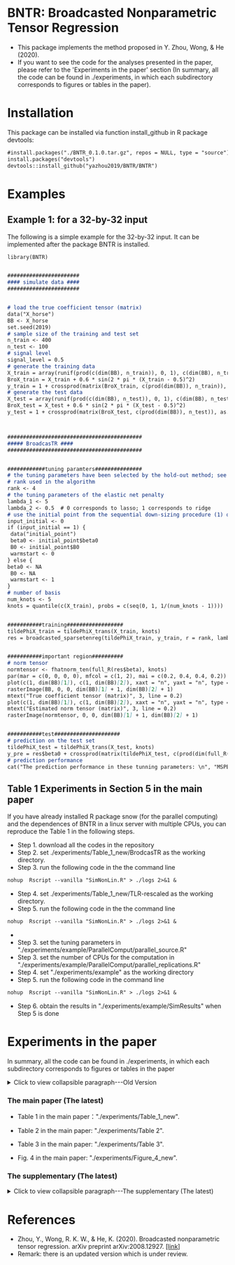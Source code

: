 # BNTR: Broadcasted Nonparametric Tensor Regression
- This package implements the method proposed in Y. Zhou, Wong, & He (2020).
- If you want to see the code for the analyses presented in the paper, please refer to the 'Experiments in the paper' section (In summary, all the code can be found in ./experiments, in which each subdirectory corresponds to figures or tables in the paper).
  


# Installation
This package can be installed via function install_github in R package devtools:
```markdown
#install.packages("./BNTR_0.1.0.tar.gz", repos = NULL, type = "source")
install.packages("devtools")
devtools::install_github("yazhou2019/BNTR/BNTR")
```

# Examples 
## Example 1: for a 32-by-32 input
The following is a simple example for the 32-by-32 input. It can be implemented after the package BNTR is installed.

```markdown
library(BNTR)


#######################
#### simulate data ####
#######################


# load the true coefficient tensor (matrix)
data("X_horse")
BB <- X_horse
set.seed(2019)
# sample size of the training and test set
n_train <- 400
n_test <- 100
# signal level
signal_level = 0.5
# generate the training data
X_train = array(runif(prod(c(dim(BB), n_train)), 0, 1), c(dim(BB), n_train))
BroX_train = X_train + 0.6 * sin(2 * pi * (X_train - 0.5)^2)
y_train = 1 + crossprod(matrix(BroX_train, c(prod(dim(BB)), n_train)), as.vector(BB)) + signal_level * rnorm(n_train)
# generate the test data
X_test = array(runif(prod(c(dim(BB), n_test)), 0, 1), c(dim(BB), n_test))
BroX_test = X_test + 0.6 * sin(2 * pi * (X_test - 0.5)^2)
y_test = 1 + crossprod(matrix(BroX_test, c(prod(dim(BB)), n_test)), as.vector(BB)) + signal_level * rnorm(n_test)



###########################################
##### BroadcasTR ####
###########################################


############tuning paramters###############
# the tuning parameters have been selected by the hold-out method; see the paper
# rank used in the algorithm
rank <- 4
# the tuning parameters of the elastic net penalty
lambda_1 <- 5
lambda_2 <- 0.5  # 0 corresponds to lasso; 1 corresponds to ridge
# use the initial point from the sequential down-sizing procedure (1) or not (0). if not, we adopt a sequential warmstart descriped in the paper.
input_initial <- 0
if (input_initial == 1) {
 data("initial_point")
 beta0 <- initial_point$beta0
 B0 <- initial_point$B0
 warmstart <- 0
} else {
beta0 <- NA
 B0 <- NA
 warmstart <- 1
}
# number of basis
num_knots <- 5
knots = quantile(c(X_train), probs = c(seq(0, 1, 1/(num_knots - 1))))


###########training##################
tildePhiX_train = tildePhiX_trans(X_train, knots)
res = broadcasted_sparsetenreg(tildePhiX_train, y_train, r = rank, lambda = lambda_1, alpha = lambda_2, warmstart = warmstart, beta0 = beta0, B0=B0, Replicates=1)


###########important region##########
# norm tensor
normtensor <- fhatnorm_ten(full_R(res$beta), knots)
par(mar = c(0, 0, 0, 0), mfcol = c(1, 2), mai = c(0.2, 0.4, 0.4, 0.2))
plot(c(1, dim(BB)[1]), c(1, dim(BB)[2]), xaxt = "n", yaxt = "n", type = "n")
rasterImage(BB, 0, 0, dim(BB)[1] + 1, dim(BB)[2] + 1)
mtext("True coefficient tensor (matrix)", 3, line = 0.2)
plot(c(1, dim(BB)[1]), c(1, dim(BB)[2]), xaxt = "n", yaxt = "n", type = "n")
mtext("Estimated norm tensor (matrix)", 3, line = 0.2)
rasterImage(normtensor, 0, 0, dim(BB)[1] + 1, dim(BB)[2] + 1)


###########test#####################
# prediction on the test set
tildePhiX_test = tildePhiX_trans(X_test, knots)
y_pre = res$beta0 + crossprod(matrix(tildePhiX_test, c(prod(dim(full_R(res$beta))), n_test)), as.vector(full_R(res$beta)))
# prediction performance
cat("The prediction performance in these tunning parameters: \n", "MSPE =", sum((y_test - y_pre)^2)/n_test, "\n")


```

## Table 1 Experiments in Section 5 in the main paper
If you have already installed R package snow (for the parallel computing) and the dependences of BNTR in a linux server with multiple CPUs, you can reproduce the Table 1 in the following steps. 
- Step 1. download all the codes in the repository
- Step 2. set ./experiments/Table_1_new/BrodcasTR as the working directory.
- Step 3. run the following code in the the command line
```markdown
nohup  Rscript --vanilla "SimNonLin.R" > ./logs 2>&1 &
```
- Step 4. set ./experiments/Table_1_new/TLR-rescaled as the working directory.
- Step 5. run the following code in the the command line
```markdown
nohup  Rscript --vanilla "SimNonLin.R" > ./logs 2>&1 &
```


- 
- Step 3. set the tuning parameters in "./experiments/example/ParallelComput/parallel_source.R"
- Step 3. set the number of CPUs for the computation in "./experiments/example/ParallelComput/parallel_replications.R" 
- Step 4. set "./experiments/example" as the working directory 
- Step 5. run the following code in the command line
```markdown
nohup  Rscript --vanilla "SimNonLin.R" > ./logs 2>&1 &
```
- Step 6. obtain the results in "./experiments/example/SimResults"  when Step 5 is done



# Experiments in the paper
In summary, all the code can be found in ./experiments, in which each subdirectory corresponds to figures or tables in the paper

<details>
  <summary>Click to view collapsible paragraph---Old Version</summary>
  
## Version 3 (The previous)
### The main paper (The previous)
<details>
  <summary>Click to view collapsible paragraph---The main paper (The previous)</summary>
 
- "./experiments/Table 1":  Estimation performance in synthetic data. Reported are the averages of ISEs and the corresponding standard deviations (in parentheses) based on 50 data replications. In the first column, n is the total sample size, of which 20% were kept for the hold-out method. (X is generated from a mixture of multivariate truncated normal distribution with a Toeplitz variance matrix on the support and point mass distribution on the boundaries.)
 
- "./experiments/Table 2": Prediction performance on the monkey’s electrocorticography data. Reported are averages of MSPE and the corresponding standard deviations (in parentheses) based on 10 random splittings.
  
- "./experiments/Table 3": Prediction performance on the simulated monkey’s electrocorticography data. Reported are averages of MSPE and the corresponding standard deviations (in parentheses) based on 10 random splittings.
  
- "./experiments/Figure 4": Region selection of TLR, TLR-rescaled, ENetR, and BroadcasTR for n = 1000, of which 20% were for the hold-out method. The first column presents the true norm tensors corresponding to Cases 1–5, respectively. The rest four columns depict the estimated norm tensor with median ISEs of the comparative and proposed methods. Columns from left to right respectively correspond to TLR, TLR-rescaled, ENetR, and BroadcasTR. The plots in all columns share the same color scheme as shown in the color bar at the bottom. (X is generated from a mixture of multivariate truncated normal distribution with a Toeplitz variance matrix on the support and point mass distribution on the boundaries.)
  
- "./experiments/Figure 5": Region selection of BroadcasTR for Cases 1–5, with various sample size n = 500, 750, and 1000 (where 20% data are used for the hold-out method). All plots share the same color scheme as shown in the color bar at the bottom.(X is generated from a mixture of multivariate truncated normal distribution with a Toeplitz variance matrix on the support and point mass distribution on the boundaries.)
  
- "./experiments/Figure 6": The plot of the true and estimated entry-wise functions using BroadcasTR. From the first row to the fifth row correspond to Cases 1–5, respectively. From left to right are respectively the sample sizes n = 500, 750, and 1000. (X is generated from a mixture of multivariate truncated normal distribution with a Toeplitz variance matrix on the support and point mass distribution on the boundaries.)
  
- "./experiments/Figure 7": The estimation performance of entry-wise functions for the simulated monkey’s electrocorticography data. Each panel is the result of one comparing method. The entry is chosen to be the one with the median ISE (of BroadcasTR) among all entires, in the replicate with the median performance among 10 replicates of random splitting.
 </details>
 
### The supplementary (The previous)
<details>
  <summary>Click to view collapsible paragraph---The supplementary (The previous)</summary>
 
- "./experiments/Supp/Figure S1-S3": (1)Region selection of TLR, TLR-rescaled, ENetR, and BroadcasTR for synthetic data in Section E with n = 1000, of which 20% were for the hold-out method. The first column presents the true norm tensors corresponding to Cases 1–5, respectively. The rest four columns de- pict the estimated norm tensor with median ISEs of the comparative and proposed methods. Columns from left to right respectively correspond to TLR, TLR-rescaled, ENetR, and BroadcasTR. The plots in all columns share the same color scheme as shown in the color bar at the bottom. (2)Region selection of BroadcasTR for Cases 1–5 (from the first to the fifth row) in Section E, with various sample size n = 500, 750, and 1000 (where 20% data are used for the hold-out method). All plots share the same color scheme as shown in the color bar at the bottom. (3)The plot of the true and estimated entry-wise functions using BroadcasTR for synthetic data in Section E. From the first row to the fifth row correspond to Cases 1–5, respectively. From left to right are respectively the sample sizes n = 500, 750, and 1000. (The tensor covariate X and the error εj were generated such that Xi1,i2 ∼ Uniform[0,1])

- "./experiments/Supp/Figure S4": Estimated tensor norms of BroadcasTR for Cases 1–5 (from the first to the fifth row) in Section F where the entries of tensor covariate are Beta(2, 2) distributed. From left to right correspond to sample sizes n = 500, 750, 1000 (of which 20% data are used for the hold-out method). All plots share the same color scheme as shown in the color bar at the bottom.
  
- "./experiments/Supp/Figure S5":The LHS (LHSloss) and RHS (RHSobj) of (A.11) in Case 2 of the synthetic data in Section E. The first row show these two quantities based on 50 replications after validation, when n = 500 and n = 1000. The second row depicts the differences (RHSobj - LHSloss) accordingly.
  
- "./experiments/Supp/Figure S6-S7": (1)Prediction performance on the ADNI data. The left and right boxplots are respectively the classification accuracy of BroadcasTR and TLR-rescaled based on 10 random splittings. (2)Region selection performance on the ADNI data. The columns correspond to the slices of the tensor covariate. The rows named “Pos-” and “Neg-” are the plots of positive and negative contributions of each entry, respectively. The rows named “-TLR” and “-BroadcasTR” correspond to the tensor linear regression with rescaling strategy and the proposed broadcasted nonparametric model, respectively.
  
- "./experiments/Supp/Table S1-S3": （1）Estimation performance of synthetic data. Reported are the averages of ISEs and the corresponding standard deviations (in parentheses) based on 50 data replications. In the first column, n is the total sample size, of which 20% were kept for the hold-out method. (the tensor covariate X and the error εj were generated such that Xi1,i2 ∼ Uniform[0,1]) (2) Estimation performance of synthetic data in Section F where the entries of tensor covariate are Beta(2, 2) distributed. Reported are the averages of ISEs and the corresponding standard deviations (in parentheses) based on 50 data replications. In the first column, n is the total sample size, of which 20% were kept for the hold-out method. (3) Reported are averages of MSPE and the corresponding standard deviations (in parentheses) based on 50 replications.(GPNTE, TVGP, BroadcasTR,X = x1 ◦ x2 ∈ R64×64, where each entry of xd was independently sampled from Uniform[0,1], d = 1,2.)
 </details>

  
## Version 4 (The latest with description)
### The main paper (The latest)
- Table 1 in the main paper："./experiments/Table_1_new". Table 1. Estimation performance for the synthetic data. Reported are the averages of ISE and the corresponding standard deviations (in parentheses) based on 50 data replicates. In the first column, n is the total sample size.

- Table 2 in the main paper: "./experiments/Table 2". Table 2. Prediction performance for the monkey electrocorticography data. Reported are the averages of MSPE and the corresponding standard deviations (in parentheses) based on 10 random splits. (The monkey’s electrocorticography data is preprocessed by the file in "./experiments/Table 2/ECOG_observation". )

- Table 3 in the main paper: "./experiments/Table 3". Table 3. Prediction performance for the simulated monkey electrocorticography data. Reported are the averages of MSPE and the corresponding standard deviations (in parentheses) based on 10 random splits.

- Fig. 4 in the main paper: "./experiments/Figure_4_new". Fig. 4. Region selection of the competing methods for n = 1000. The first column presents the true norm tensors in Cases 1–5. The remaining four columns display the estimated norm tensors corresponding to the replicate of the upper median ISE performance for the competing methods. The columns from left to right correspond to TLR, TLR-rescaled, ENetR, and BroadcasTR, respectively. The plots in all columns share the same color scheme as shown in the color bar at the bottom.
  
### The supplementary (The latest)
<details>
  <summary>Click to view collapsible paragraph---The supplementary (The latest)</summary>
 
- Fig. S.1. in the supplementary: "./experiments/Figure_5_new". Fig. S.1. Region selection of BroadcasTR for the synthetic data in Section 5.1 of the main paper, with sample sizes n = 500, 750, and 1000. All plots share the same color scheme as shown in the color bar at the bottom.

- Fig. S.2. in the supplementary: "./experiments/Figure_6_new". Fig. S.2. True and estimated entry-wise functions using BroadcasTR for the synthetic data in Section 5.1 of the main paper. The five rows correspond to Cases 1–5, respectively. The columns display sample sizes n = 500, 750, and 1000.

- Fig. S.3. in the supplementary: "./experiments/Figure 7". Fig. S.3. The estimation performance of the entry-wise functions for the simulated monkey electro- corticography data in Section 5.3 of the main paper. Each panel displays one competing method. The entry is chosen to be the one with the median estimation error (of BroadcasTR) among all entries.

- Table S.1. in the supplementary: "./experiments/Table 1". Table S.1. Estimation performance for the synthetic data in Section E.2. Reported are the averages of ISE and the corresponding standard deviations (in parentheses) based on 50 data replicates. In the first column, n is the total sample size.

- Table S.2 in the supplementary: "./experiments/Supp/Table S1-S3". Table S.2. Prediction performance for the synthetic data in Section E.3. Reported are the averages of MSPE and the corresponding standard deviations (in parentheses) based on 50 replicates.

- Fig. S.4. in the supplementary: "./experiments/Figure 4". Fig. S.4. Region selection of the competing methods for the synthetic data in Section E.2 (n = 1000). The first column presents the true norm tensors in Cases 1–5. The remaining four columns display the estimated norm tensors corresponding to the replicate of the upper median ISE performance for the competing methods. The columns from left to right correspond to TLR, TLR-rescaled, ENetR, and BroadcasTR, respectively. The plots in all columns share the same color scheme as shown in the color bar at the bottom.

- Fig. S.5. in the supplementary: "./experiments/Figure 5". Fig. S.5. Region selection of BroadcasTR for Cases 1–5 (from the first to the fifth row) in Section E.2, with sample sizes n = 500, 750, and 1000. All plots share the same color scheme as shown in the color bar at the bottom.

- Fig. S.6. in the supplementary: "./experiments/Figure 6". Fig. S.6. True and estimated entry-wise functions using BroadcasTR for the synthetic data in Section E.2. The five rows correspond to Cases 1–5, respectively. The columns display sample sizes n = 500, 750, and 1000.

- Fig. S.7. in the supplementary: "./experiments/Supp/Figure S5". Fig. S.7. The LHS (LHSloss) and RHS (RHSobj) of (B.10) in Case 2 of the synthetic data in Section 5.1 of the main paper. The first row show these two quantities based on 50 replicates after vali- dation, when n = 500 and n = 1000. The second row depicts the differences (RHSobj - LHSloss) accordingly.

- Fig. S.8. in the supplementary: "./experiments/Supp/Figure S6-S7". Fig. S.8. Prediction performance for the ADNI data. The left and right boxplots are respectively the classification accuracy of BroadcasTR and TLR-rescaled based on 10 random splits.

- Fig. S.9. in the supplementary: "./experiments/Supp/Figure S6-S7". Fig. S.9. Region selection performance for the ADNI data. The columns correspond to the slices of the tensor covariate. The rows named “Pos-” and “Neg-” are the plots of positive and negative contributions of each entry, respectively. The rows named “-TLR” and “-BroadcasTR” correspond to the tensor linear regression with rescaling strategy and the proposed broadcasted nonparametric model, respectively.
 </details>

   </details>

### The main paper (The latest)
- Table 1 in the main paper："./experiments/Table_1_new".
  
- Table 2 in the main paper: "./experiments/Table 2". 

- Table 3 in the main paper: "./experiments/Table 3".
  
- Fig. 4 in the main paper: "./experiments/Figure_4_new". 
  
### The supplementary (The latest)
<details>
  <summary>Click to view collapsible paragraph---The supplementary (The latest)</summary>
 
- Fig. S.1. in the supplementary: "./experiments/Figure_5_new".
  
- Fig. S.2. in the supplementary: "./experiments/Figure_6_new". 

- Fig. S.3. in the supplementary: "./experiments/Figure 7".

- Table S.1. in the supplementary: "./experiments/Table 1".
  
- Table S.2 in the supplementary: "./experiments/Supp/Table S1-S3".
  
- Fig. S.4. in the supplementary: "./experiments/Figure 4".
- 
- Fig. S.5. in the supplementary: "./experiments/Figure 5".
  
- Fig. S.6. in the supplementary: "./experiments/Figure 6".
  
- Fig. S.7. in the supplementary: "./experiments/Supp/Figure S5". 

- Fig. S.8. in the supplementary: "./experiments/Supp/Figure S6-S7". 

- Fig. S.9. in the supplementary: "./experiments/Supp/Figure S6-S7".
-  </details>
 

# References
- Zhou, Y., Wong, R. K. W., & He, K. (2020). Broadcasted nonparametric tensor regression. arXiv preprint arXiv:2008.12927. [\[link\]](https://arxiv.org/abs/2008.12927v2)
- Remark: there is an updated version which is under review.
